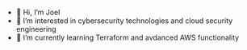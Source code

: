 - 👋 Hi, I’m Joel
- 👀 I’m interested in cybersecurity technologies and cloud security engineering
- 🌱 I’m currently learning Terraform and avdanced AWS functionality


<!---
joeliisaac/joeliisaac is a ✨ special ✨ repository because its `README.md` (this file) appears on your GitHub profile.
You can click the Preview link to take a look at your changes.
--->
